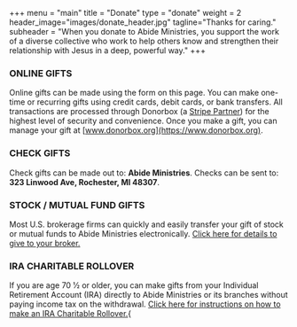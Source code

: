 +++
menu = "main"
title = "Donate"
type = "donate"
weight = 2
header_image="images/donate_header.jpg"
tagline="Thanks for caring."
subheader = "When you donate to Abide Ministries, you support the work of a diverse collective who work to help others know and strengthen their relationship with Jesus in a deep, powerful way."
+++


### ONLINE GIFTS

Online gifts can be made using the form on this page. You can make one-time or recurring gifts using credit cards, debit cards, or bank transfers. All transactions are processed through Donorbox (a [Stripe Partner](https://www.stripe.com)) for the highest level of security and convenience. Once you make a gift, you can manage your gift at [www.donorbox.org](https://www.donorbox.org).

### CHECK GIFTS

Check gifts can be made out to: **Abide Ministries**. Checks can be sent to: **323 Linwood Ave, Rochester, MI 48307**.

### STOCK / MUTUAL FUND GIFTS

Most U.S. brokerage firms can quickly and easily transfer your gift of stock or mutual funds to Abide Ministries electronically. [Click here for details to give to your broker.](https://abide.community/pdf/stock.pdf)
### IRA CHARITABLE ROLLOVER

If you are age 70 1⁄2 or older, you can make gifts from your Individual Retirement Account (IRA) directly to Abide Ministries or its branches without paying income tax on the withdrawal. [Click here for instructions on how to make an IRA Charitable Rollover.](https://abide.community/pdf/ira.pdf){